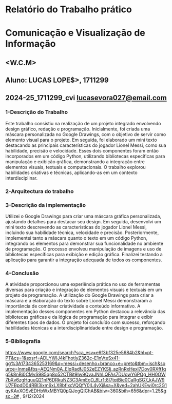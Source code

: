 # Relatório do Trabalho prático
# Comunicação e Visualização de Informação

## <word cloud messi>
## <W.C.M>


## Aluno: LUCAS LOPE$>, 1711299 
## 2024-25_1711299_cvi   lucasevora027@email.com

### 1-Descrição do Trabalho
Este trabalho consistiu na realização de um projeto integrado envolvendo design gráfico, redação e programação. Inicialmente, foi criada uma máscara personalizada no Google Drawings, com o objetivo de servir como elemento visual para o projeto. Em seguida, foi elaborado um mini texto destacando as principais características do jogador Lionel Messi, como sua habilidade, precisão e velocidade. Esses dois componentes foram então incorporados em um código Python, utilizando bibliotecas específicas para manipulação e exibição gráfica, demonstrando a integração entre elementos visuais, textuais e computacionais. O trabalho explorou habilidades criativas e técnicas, aplicando-as em um contexto interdisciplinar.


### 2-Arquitectura do trabalho


### 3-Descrição da implementação	
 Utilizei o Google Drawings para criar uma máscara gráfica personalizada, ajustando detalhes para destacar seu design. Em seguida, desenvolvi um mini texto descrevendo as características do jogador Lionel Messi, incluindo sua habilidade técnica, velocidade e precisão. Posteriormente, implementei tanto a máscara quanto o texto em um código Python, integrando os elementos para demonstrar sua funcionalidade no ambiente de programação. O processo envolveu manipulação de imagens e uso de bibliotecas específicas para exibição e edição gráfica. Finalizei testando a aplicação para garantir a integração adequada de todos os componentes.


### 4-Conclusão
A atividade proporcionou uma experiência prática no uso de ferramentas diversas para criação e integração de elementos visuais e textuais em um projeto de programação. A utilização do Google Drawings para criar a máscara e a elaboração do texto sobre Lionel Messi demonstraram a importância de combinar criatividade e conteúdo informativo. A implementação desses componentes em Python destacou a relevância das bibliotecas gráficas e da lógica de programação para integrar e exibir diferentes tipos de dados. O projeto foi concluído com sucesso, reforçando habilidades técnicas e a interdisciplinaridade entre design e programação.


### 5-Bibliografia
https://www.google.com/search?sca_esv=e6f3bf325e5684b2&hl=pt-PT&cs=1&sxsrf=ADLYWIJ4kFhotlyZ362c-E1nVteSx41-gg%3A1734365253169&q=messi+desenho+branco+e+preto&tbm=isch&source=lnms&fbs=AEQNm0A_ElqRadfJ052eEZYKSIj_azRnRxHexI7Dov0RXft1qg5k8nBi0CMvS985qp8o52CTBit9Iw9QvaJNhLQFAs7DUowY6PQg_HH0OW7bXv6zgHquuQ21nP6DRkuNZ3C3AmEgD_8Lr1t8I7tqtBie0CaRgSG7_kAJW9U7FBpdD04RBl3ixm6xLX8bflxcVQQfY0IL4yXj&sa=X&ved=2ahUKEwi0rc2G1qyKAxXOSvEDHbWxMBYQ0pQJegQIChAB&biw=360&bih=656&dpr=1.25&gsc=2# , 9/12/2024
